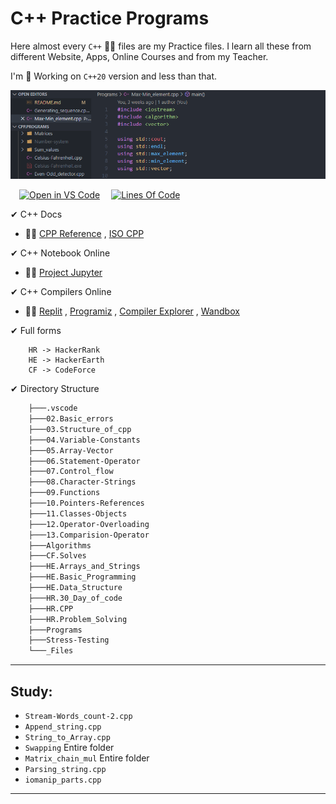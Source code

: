# C++ Practice Programs

Here almost every `C++` 🐱‍🏍 files are my Practice files. I learn all these from different Website, Apps, Online Courses and from my Teacher.

I'm 🎃 Working on `C++20` version and less than that.

![CPP_Logo](./_Files/CPP_banner.png)

&emsp;[![Open in VS Code](https://open.vscode.dev/badges/open-in-vscode.svg)](https://github.com/Koushikon/CPP.Programs) 
&emsp;[![Lines Of Code](https://tokei.rs/b1/github.com/Koushikon/CPP.Programs?category=code)](https://github.com/Koushikon/CPP.Programs)

✔ C++ Docs

- 🐱‍👓 [CPP Reference][lnk0001] , [ISO CPP][lnk0002]

✔ C++ Notebook Online

- 🐱‍🐉 [Project Jupyter][lnk0003]

✔ C++ Compilers Online

- 🚴‍♀️ [Replit][lnk0004] , [Programiz][lnk0005] , [Compiler Explorer][lnk0006] , [Wandbox][lnk0007]

✔ Full forms

```Plain
    HR -> HackerRank
    HE -> HackerEarth
    CF -> CodeForce
```

✔ Directory Structure

```Bash
    ├───.vscode
    ├───02.Basic_errors
    ├───03.Structure_of_cpp
    ├───04.Variable-Constants
    ├───05.Array-Vector
    ├───06.Statement-Operator
    ├───07.Control_flow
    ├───08.Character-Strings
    ├───09.Functions
    ├───10.Pointers-References        
    ├───11.Classes-Objects
    ├───12.Operator-Overloading       
    ├───13.Comparision-Operator       
    ├───Algorithms
    ├───CF.Solves
    ├───HE.Arrays_and_Strings
    ├───HE.Basic_Programming
    ├───HE.Data_Structure
    ├───HR.30_Day_of_code
    ├───HR.CPP
    ├───HR.Problem_Solving
    ├───Programs
    ├───Stress-Testing
    └───_Files
```

---

## Study:

- `Stream-Words_count-2.cpp`
- `Append_string.cpp`
- `String_to_Array.cpp`
- `Swapping` Entire folder
- `Matrix_chain_mul` Entire folder
- `Parsing_string.cpp`
- `iomanip_parts.cpp`

---

<!-- External links  -->
[lnk0001]: https://en.cppreference.com/w/
[lnk0002]: https://isocpp.org/
[lnk0003]: https://jupyter.org/try
[lnk0004]: https://replit.com/languages/cpp
[lnk0005]: https://www.programiz.com/cpp-programming/online-compiler/
[lnk0006]: https://godbolt.org/
[lnk0007]: https://wandbox.org/

<!-- [lnk0008]: 

[lnk0009]: 

[lnk0010]: 

[lnk0011]: 

[lnk0012]:  -->
